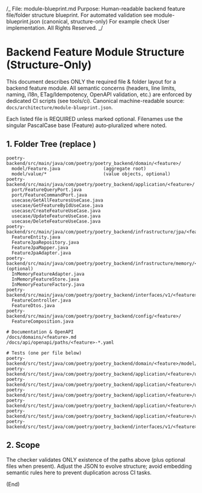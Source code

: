 /_ File: module-blueprint.md Purpose: Human-readable backend feature file/folder
structure blueprint. For automated validation see module-blueprint.json
(canonical, structure-only) For example check User implementation. All Rights
Reserved. _/

# Backend Feature Module Structure (Structure-Only)

This document describes ONLY the required file & folder layout for a backend
feature module. All semantic concerns (headers, line limits, naming, i18n,
ETag/Idempotency, OpenAPI validation, etc.) are enforced by dedicated CI scripts
(see tools/ci). Canonical machine-readable source:
`docs/architecture/module-blueprint.json`.

Each listed file is REQUIRED unless marked optional. Filenames use the singular
PascalCase base (Feature) auto‑pluralized where noted.

## 1. Folder Tree (replace <feature>)

```
poetry-backend/src/main/java/com/poetry/poetry_backend/domain/<feature>/
  model/Feature.java                (aggregate root)
  model/value/*                     (value objects, optional)
poetry-backend/src/main/java/com/poetry/poetry_backend/application/<feature>/
  port/FeatureQueryPort.java
  port/FeatureCommandPort.java
  usecase/GetAllFeaturesUseCase.java
  usecase/GetFeatureByIdUseCase.java
  usecase/CreateFeatureUseCase.java
  usecase/UpdateFeatureUseCase.java
  usecase/DeleteFeatureUseCase.java
poetry-backend/src/main/java/com/poetry/poetry_backend/infrastructure/jpa/<feature>/
  FeatureEntity.java
  FeatureJpaRepository.java
  FeatureJpaMapper.java
  FeatureJpaAdapter.java
poetry-backend/src/main/java/com/poetry/poetry_backend/infrastructure/memory/<feature>/ (optional)
  InMemoryFeatureAdapter.java
  InMemoryFeatureStore.java
  InMemoryFeatureFactory.java
poetry-backend/src/main/java/com/poetry/poetry_backend/interfaces/v1/<feature>/
  FeatureController.java
  FeatureDtos.java
poetry-backend/src/main/java/com/poetry/poetry_backend/config/<feature>/
  FeatureComposition.java

# Documentation & OpenAPI
/docs/domains/<feature>.md
/docs/api/openapi/paths/<feature>-*.yaml

# Tests (one per file below)
poetry-backend/src/test/java/com/poetry/poetry_backend/domain/<feature>/model/FeatureTest.java
poetry-backend/src/test/java/com/poetry/poetry_backend/application/<feature>/usecase/CreateFeatureUseCaseTest.java
poetry-backend/src/test/java/com/poetry/poetry_backend/application/<feature>/usecase/GetAllFeaturesUseCaseTest.java
poetry-backend/src/test/java/com/poetry/poetry_backend/application/<feature>/usecase/GetFeatureByIdUseCaseTest.java
poetry-backend/src/test/java/com/poetry/poetry_backend/application/<feature>/usecase/UpdateFeatureUseCaseTest.java
poetry-backend/src/test/java/com/poetry/poetry_backend/application/<feature>/usecase/DeleteFeatureUseCaseTest.java
poetry-backend/src/test/java/com/poetry/poetry_backend/interfaces/v1/<feature>/FeatureControllerTest.java
```

## 2. Scope

The checker validates ONLY existence of the paths above (plus optional files
when present). Adjust the JSON to evolve structure; avoid embedding semantic
rules here to prevent duplication across CI tasks.

(End)
